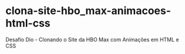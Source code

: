 # clona-site-hbo_max-animacoes-html-css
Desafio Dio - Clonando o Site da HBO Max com Animações em HTML e CSS
